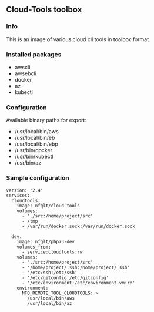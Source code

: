 ## Cloud-Tools toolbox

### Info

This is an image of various cloud cli tools in toolbox format

### Installed packages

- awscli
- awsebcli
- docker
- az
- kubectl

### Configuration

Available binary paths for export:

- /usr/local/bin/aws
- /usr/local/bin/eb
- /usr/local/bin/ebp
- /usr/bin/docker
- /usr/bin/kubectl
- /usr/bin/az

### Sample configuration

```
version: '2.4'
services:
  cloudtools:
    image: nfqlt/cloud-tools
    volumes:
      - './src:/home/project/src'
      - /tmp
      - /var/run/docker.sock:/var/run/docker.sock

  dev:
    image: nfqlt/php73-dev
    volumes_from:
      - service:cloudtools:rw
    volumes:
      - './src:/home/project/src'
      - '/home/project/.ssh:/home/project/.ssh'
      - '/etc/ssh:/etc/ssh'
      - '/etc/gitconfig:/etc/gitconfig'
      - '/etc/environment:/etc/environment-vm:ro'
    environment:
      NFQ_REMOTE_TOOL_CLOUDTOOLS: >
        /usr/local/bin/aws
        /usr/local/bin/az
```

